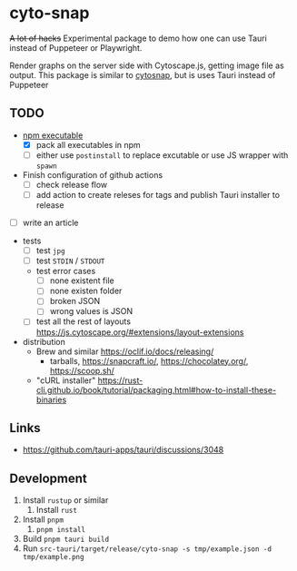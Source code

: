 # cyto-snap

~~A lot of hacks~~ Experimental package to demo how one can use Tauri instead of Puppeteer or Playwright.

Render graphs on the server side with Cytoscape.js, getting image file as output. This package is similar to [cytosnap](https://github.com/cytoscape/cytosnap), but is uses Tauri instead of Puppeteer

## TODO

- [npm executable](https://stereobooster.com/posts/distributing-executable-binaries-in-npm-package/)
  - [x] pack all executables in npm
  - [ ] either use `postinstall` to replace excutable or use JS wrapper with `spawn`
- Finish configuration of github actions
  - [ ] check release flow
  - [ ] add action to create releses for tags and publish Tauri installer to release
- [ ] write an article
- tests
  - [ ] test `jpg`
  - [ ] test `STDIN` / `STDOUT`
  - test error cases
    - [ ] none existent file
    - [ ] none existen folder
    - [ ] broken JSON
    - [ ] wrong values is JSON
  - [ ] test all the rest of layouts https://js.cytoscape.org/#extensions/layout-extensions
- distribution
  - Brew and similar https://oclif.io/docs/releasing/
    - tarballs, https://snapcraft.io/, https://chocolatey.org/, https://scoop.sh/
  - "cURL installer" https://rust-cli.github.io/book/tutorial/packaging.html#how-to-install-these-binaries

## Links

- https://github.com/tauri-apps/tauri/discussions/3048

## Development

1. Install `rustup` or similar
   1. Install `rust`
2. Install `pnpm`
   1. `pnpm install`
3. Build `pnpm tauri build`
4. Run `src-tauri/target/release/cyto-snap -s tmp/example.json -d tmp/example.png`
